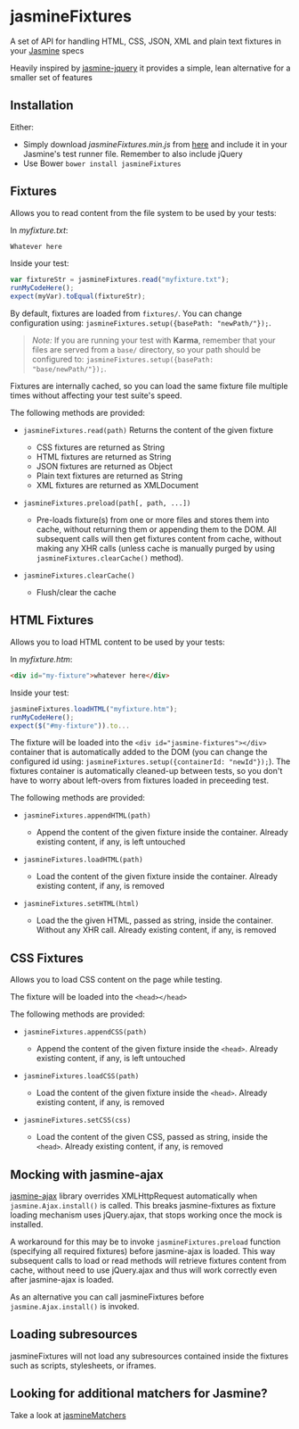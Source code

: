 # jasmineFixtures

A set of API for handling HTML, CSS, JSON, XML and plain text fixtures in your [Jasmine](http://jasmine.github.io/) specs

Heavily inspired by [jasmine-jquery](https://github.com/velesin/jasmine-jquery) it provides a simple, lean alternative for a smaller set of features

## Installation

Either:

- Simply download _jasmineFixtures.min.js_ from [here](https://raw.github.com/MassimoFoti/jasmineFixtures/master/dist/jasmineFixtures.min.js) and include it in your Jasmine's test runner file. Remember to also include jQuery
- Use Bower ```bower install jasmineFixtures```

## Fixtures

Allows you to read content from the file system to be used by your tests:

In _myfixture.txt_:

```html
Whatever here
```

Inside your test:

```js
var fixtureStr = jasmineFixtures.read("myfixture.txt");
runMyCodeHere();
expect(myVar).toEqual(fixtureStr);
```

By default, fixtures are loaded from `fixtures/`.
You can change configuration using: `jasmineFixtures.setup({basePath: "newPath/"});`.

> _Note:_
> If you are running your test with **Karma**, remember that your files are served from a `base/` directory,
> so your path should be configured to: `jasmineFixtures.setup({basePath: "base/newPath/"});`.

Fixtures are internally cached, so you can load the same fixture file multiple times without affecting your test suite's speed.

The following methods are provided:

- `jasmineFixtures.read(path)` Returns the content of the given fixture
  - CSS fixtures are returned as String
  - HTML fixtures are returned as String
  - JSON fixtures are returned as Object
  - Plain text fixtures are returned as String
  - XML fixtures are returned as XMLDocument
  
- `jasmineFixtures.preload(path[, path, ...])`
  - Pre-loads fixture(s) from one or more files and stores them into cache, without returning them or appending them to the DOM. All subsequent calls will then get fixtures content from cache, without making any XHR calls (unless cache is manually purged by using `jasmineFixtures.clearCache()` method).
  
- `jasmineFixtures.clearCache()`
  - Flush/clear the cache 

## HTML Fixtures

Allows you to load HTML content to be used by your tests:

In _myfixture.htm_:

```html
<div id="my-fixture">whatever here</div>
```

Inside your test:

```js
jasmineFixtures.loadHTML("myfixture.htm");
runMyCodeHere();
expect($("#my-fixture")).to...
```

The fixture will be loaded into the `<div id="jasmine-fixtures"></div>` container that is automatically added to the DOM (you can change the configured id using: `jasmineFixtures.setup({containerId: "newId"});`). The fixtures container is automatically cleaned-up between tests, so you don't have to worry about left-overs from fixtures loaded in preceeding test.

The following methods are provided:

- `jasmineFixtures.appendHTML(path)`
  - Append the content of the given fixture inside the container. Already existing content, if any, is left untouched
  
- `jasmineFixtures.loadHTML(path)`
  - Load the content of the given fixture inside the container. Already existing content, if any, is removed
  
- `jasmineFixtures.setHTML(html)`
  - Load the the given HTML, passed as string, inside the container. Without any XHR call. Already existing content, if any, is removed  
  
## CSS Fixtures 

Allows you to load CSS content on the page while testing.

The fixture will be loaded into the `<head></head>`

The following methods are provided:

- `jasmineFixtures.appendCSS(path)`
  - Append the content of the given fixture inside the `<head>`. Already existing content, if any, is left untouched
  
- `jasmineFixtures.loadCSS(path)`
  - Load the content of the given fixture inside the `<head>`. Already existing content, if any, is removed

- `jasmineFixtures.setCSS(css)`
  - Load the content of the given CSS, passed as string, inside the `<head>`. Already existing content, if any, is removed

## Mocking with jasmine-ajax

[jasmine-ajax](https://github.com/jasmine/jasmine-ajax) library overrides XMLHttpRequest automatically when `jasmine.Ajax.install()` is called. 
This breaks jasmine-fixtures as fixture loading mechanism uses jQuery.ajax, that stops working once the mock is installed. 

A workaround for this may be to invoke `jasmineFixtures.preload` function (specifying all required fixtures) before jasmine-ajax is loaded. 
This way subsequent calls to load or read methods will retrieve fixtures content from cache, without need to use jQuery.ajax and thus will work correctly even after jasmine-ajax is loaded.

As an alternative you can call jasmineFixtures before `jasmine.Ajax.install()` is invoked.

## Loading subresources

jasmineFixtures will not load any subresources contained inside the fixtures such as scripts, stylesheets, or iframes. 

## Looking for additional matchers for Jasmine?

Take a look at [jasmineMatchers](https://github.com/MassimoFoti/jasmineMatchers````)